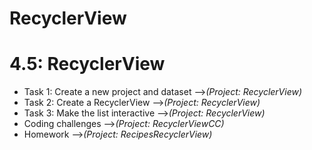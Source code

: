 # RecyclerView

# 4.5: RecyclerView

* Task 1: Create a new project and dataset -->*(Project: RecyclerView)*
* Task 2: Create a RecyclerView -->*(Project: RecyclerView)*
* Task 3: Make the list interactive -->*(Project: RecyclerView)*
* Coding challenges -->*(Project: RecyclerViewCC)*
* Homework -->*(Project: RecipesRecyclerView)*
